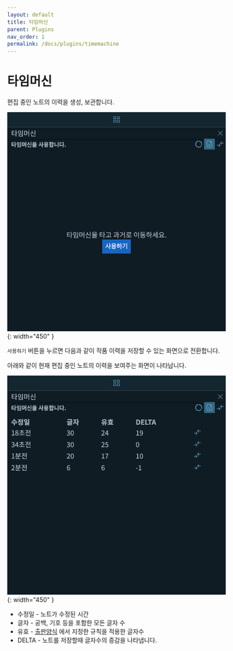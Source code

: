 ```yaml
---
layout: default
title: 타임머신
parent: Plugins
nav_order: 1
permalink: /docs/plugins/timemachine
---
```


# 타임머신

편집 중인 노트의 이력을 생성, 보관합니다.

![](../../assets/images/ssda_04_plugins_01.png){: width="450" }

`사용하기` 버튼을 누르면 다음과 같이 작품 이력을 저장할 수 있는 화면으로 전환합니다.

아래와 같이 현재 편집 중인 노트의 이력을 보여주는 화면이 나타납니다.

![](../../assets/images/ssda_04_plugins_02.png){: width="450" }

* 수정일 - 노트가 수정된 시간
* 글자 - 공백, 기호 등을 포함한 모든 글자 수
* 유효 - [출판양식](https://doc.ssda.app/docs/overview/publication) 에서 지정한 규칙을 적용한 글자수
* DELTA - 노트를 저장할때 글자수의 증감을 나타냅니다.



